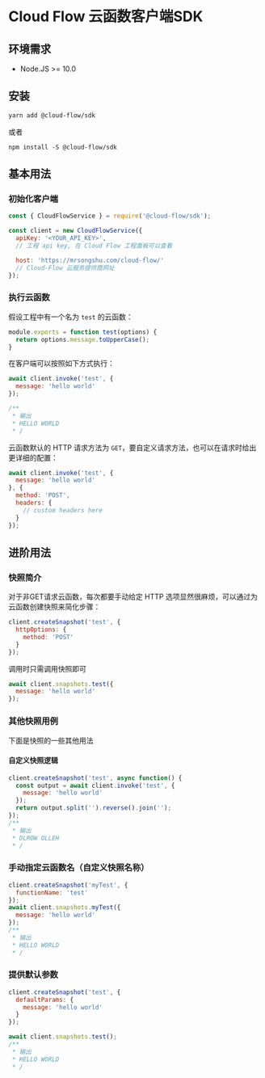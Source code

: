 # Cloud Flow 云函数客户端SDK


## 环境需求

- Node.JS >= 10.0



## 安装

```bash
yarn add @cloud-flow/sdk
```

或者

```
npm install -S @cloud-flow/sdk
```


## 基本用法

### 初始化客户端

```js
const { CloudFlowService } = require('@cloud-flow/sdk');

const client = new CloudFlowService({
  apiKey: '<YOUR_API_KEY>',
  // 工程 api key, 在 Cloud Flow 工程面板可以查看

  host: 'https://mrsongshu.com/cloud-flow/'
  // Cloud-Flow 云服务提供商网址
});
```



### 执行云函数

假设工程中有一个名为 `test` 的云函数：
```js
module.exports = function test(options) {
  return options.message.toUpperCase();
}
```

在客户端可以按照如下方式执行：


```js
await client.invoke('test', {
  message: 'hello world'
});

/**
 * 输出
 * HELLO WORLD
 * /
```

云函数默认的 HTTP 请求方法为 `GET`，要自定义请求方法，也可以在请求时给出更详细的配置：
```js
await client.invoke('test', {
  message: 'hello world'
}, {
  method: 'POST',
  headers: {
    // custom headers here
  }
});
```



## 进阶用法

### 快照简介

对于非GET请求云函数，每次都要手动给定 HTTP 选项显然很麻烦，可以通过为云函数创建快照来简化步骤：

```js
client.createSnapshot('test', {
  httpOptions: {
    method: 'POST'
  }
});
```


调用时只需调用快照即可
```js
await client.snapshots.test({
  message: 'hello world'
});
```


### 其他快照用例

下面是快照的一些其他用法

#### 自定义快照逻辑
```js
client.createSnapshot('test', async function() {
  const output = await client.invoke('test', {
    message: 'hello world'
  });
  return output.split('').reverse().join('');
});
/**
 * 输出
 * DLROW OLLEH
 * /
```



### 手动指定云函数名（自定义快照名称）

```js
client.createSnapshot('myTest', {
  functionName: 'test'
});
await client.snapshots.myTest({
  message: 'hello world'
});
/**
 * 输出
 * HELLO WORLD
 * /
```


### 提供默认参数

```js
client.createSnapshot('test', {
  defaultParams: {
    message: 'hello world'
  }
});

await client.snapshots.test();
/**
 * 输出
 * HELLO WORLD
 * /
```
